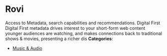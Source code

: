 # Rovi


Access to Metadata, search capabilities and recommendations.  Digital First Digital First metadata drives interest to your short-form web content younger audiences are watching, and makes connections back to traditional shows & movies, presenting a richer dis
**Categories**:

- [Music & Audio](https://github/awesome-apis/awesome-apis#music-and-audio)




